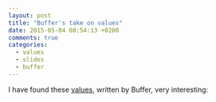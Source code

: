 ```yaml
---
layout: post
title: "Buffer's take on values"
date: 2015-05-04 08:54:13 +0200
comments: true
categories: 
  - values
  - slides
  - buffer
---
```



I have found these [values][values], written by Buffer, very interesting: 

[values]: http://www.slideshare.net/Bufferapp/buffer-culture-04